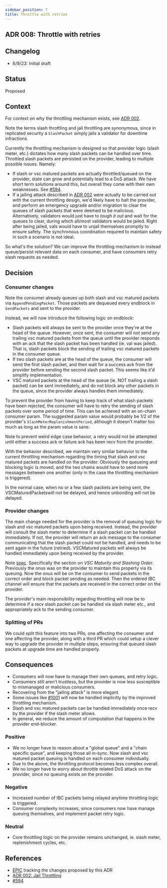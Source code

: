 ```yaml
---
sidebar_position: 7
title: Throttle with retries
---
```


## ADR 008: Throttle with retries

## Changelog

* 6/9/23: Initial draft

## Status

Proposed

## Context

For context on why the throttling mechanism exists, see [ADR 002](./adr-002-throttle.md).

Note the terms slash throttling and jail throttling are synonymous, since in replicated security a `SlashPacket` simply jails a validator for downtime infractions.  

Currently the throttling mechanism is designed so that provider logic (slash meter, etc.) dictates how many slash packets can be handled over time. Throttled slash packets are persisted on the provider, leading to multiple possible issues. Namely:

* If slash or vsc matured packets are actually throttled/queued on the provider, state can grow and potentially lead to a DoS attack. We have short term solutions around this, but overall they come with their own weaknesses. See [#594](https://github.com/cosmos/interchain-security/issues/594).
* If a jailing attack described in [ADR 002](adr-002-throttle.md) were actually to be carried out with the current throttling design, we'd likely have to halt the provider, and perform an emergency upgrade and/or migration to clear the queues of slash packets that were deemed to be malicious. Alternatively, validators would just have to _tough it out_ and wait for the queues to clear, during which all/most validators would be jailed. Right after being jailed, vals would have to unjail themselves promptly to ensure safety. The synchronous coordination required to maintain safety in such a scenario is not ideal.

So what's the solution? We can improve the throttling mechanism to instead queue/persist relevant data on each consumer, and have consumers retry slash requests as needed.

## Decision

### Consumer changes

Note the consumer already queues up both slash and vsc matured packets via `AppendPendingPacket`. Those packets are dequeued every endblock in `SendPackets` and sent to the provider.

Instead, we will now introduce the following logic on endblock:

* Slash packets will always be sent to the provider once they're at the head of the queue. However, once sent, the consumer will not send any trailing vsc matured packets from the queue until the provider responds with an ack that the slash packet has been handled (ie. val was jailed). That is, slash packets block the sending of trailing vsc matured packets in the consumer queue.
* If two slash packets are at the head of the queue, the consumer will send the first slash packet, and then wait for a success ack from the provider before sending the second slash packet. This seems like it'd simplify implementation.
* VSC matured packets at the head of the queue (ie. NOT trailing a slash packet) can be sent immediately, and do not block any other packets in the queue, since the provider always handles them immediately.

To prevent the provider from having to keep track of what slash packets have been rejected, the consumer will have to retry the sending of slash packets over some period of time. This can be achieved with an on-chain consumer param. The suggested param value would probably be 1/2 of the provider's `SlashMeterReplenishmentPeriod`, although it doesn't matter too much as long as the param value is sane.

Note to prevent weird edge case behavior, a retry would not be attempted until either a success ack or failure ack has been recv from the provider.

With the behavior described, we maintain very similar behavior to the current throttling mechanism regarding the timing that slash and vsc matured packets are handled on the provider. Obviously the queueing and blocking logic is moved, and the two chains would have to send more messages between one another (only in the case the throttling mechanism is triggered).

In the normal case, when no or a few slash packets are being sent, the VSCMaturedPacketswill not be delayed, and hence unbonding will not be delayed.

### Provider changes

The main change needed for the provider is the removal of queuing logic for slash and vsc matured packets upon being received. Instead, the provider will consult the slash meter to determine if a slash packet can be handled immediately. If not, the provider will return an ack message to the consumer communicating that the slash packet could not be handled, and needs to be sent again in the future (retried). VSCMatured packets will always be handled immediately upon being received by the provider.

Note [spec](https://github.com/cosmos/ibc/blob/main/spec/app/ics-028-cross-chain-validation/system_model_and_properties.md#consumer-initiated-slashing). Specifically the section on _VSC Maturity and Slashing Order_. Previously the onus was on the provider to maintain this property via its queuing. Now the onus will be on the consumer to send packets in the correct order and block packet sending as needed. Then the ordered IBC channel will ensure that the packets are received in the correct order on the provider.

The provider's main responsibility regarding throttling will now be to determine if a recv slash packet can be handled via slash meter etc., and appropriately ack to the sending consumer.

### Splitting of PRs

We could split this feature into two PRs, one affecting the consumer and one affecting the provider, along with a third PR which could setup a clever way to upgrade the provider in multiple steps, ensuring that queued slash packets at upgrade time are handled properly.

## Consequences

* Consumers will now have to manage their own queues, and retry logic.
* Consumers still aren't trustless, but the provider is now less susceptible to mismanaged or malicious consumers.
* Recovering from the "jailing attack" is more elegant.
* Some issues like [#1001](https://github.com/cosmos/interchain-security/issues/1001) will now be handled implicitly by the improved throttling mechanism.
* Slash and vsc matured packets can be handled immediately once recv by the provider if the slash meter allows.
* In general, we reduce the amount of computation that happens in the provider end-blocker.

### Positive

* We no longer have to reason about a "global queue" and a "chain specific queue", and keeping those all in-sync. Now slash and vsc matured packet queuing is handled on each consumer individually.
* Due to the above, the throttling protocol becomes less complex overall.
* We no longer have to worry about throttle related DoS attack on the provider, since no queuing exists on the provider.

### Negative

* Increased number of IBC packets being relayed anytime throttling logic is triggered.
* Consumer complexity increases, since consumers now have manage queuing themselves, and implement packet retry logic.

### Neutral

* Core throttling logic on the provider remains unchanged, ie. slash meter, replenishment cycles, etc.

## References

* [EPIC](https://github.com/cosmos/interchain-security/issues/713) tracking the changes proposed by this ADR
* [ADR 002: Jail Throttling](./adr-002-throttle.md)
* [#594](https://github.com/cosmos/interchain-security/issues/594)